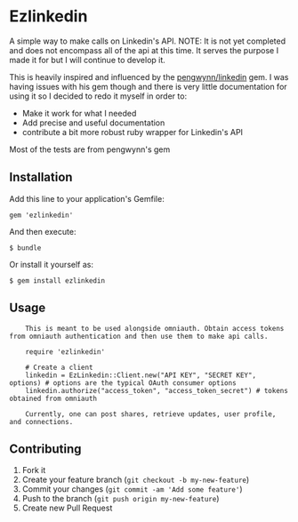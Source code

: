 # Ezlinkedin

A simple way to make calls on Linkedin's API. NOTE: It is not yet completed and does not encompass all of the api at this time. It serves the purpose I made it for but I will continue to develop it.

This is heavily inspired and influenced by the [pengwynn/linkedin](https://github.com/pengwynn/linkedin) gem. I was having issues with his gem though and there is very little documentation for using it so I decided to redo it myself in order to:
 * Make it work for what I needed
 * Add precise and useful documentation
 * contribute a bit more robust ruby wrapper for Linkedin's API

Most of the tests are from pengwynn's gem

## Installation

Add this line to your application's Gemfile:

    gem 'ezlinkedin'

And then execute:

    $ bundle

Or install it yourself as:

    $ gem install ezlinkedin

## Usage

		This is meant to be used alongside omniauth. Obtain access tokens from omniauth authentication and then use them to make api calls.

		require 'ezlinkedin'

		# Create a client
		linkedin = EzLinkedin::Client.new("API KEY", "SECRET KEY", options) # options are the typical OAuth consumer options
		linkedin.authorize("access_token", "access_token_secret") # tokens obtained from omniauth

		Currently, one can post shares, retrieve updates, user profile, and connections.
		
## Contributing

1. Fork it
2. Create your feature branch (`git checkout -b my-new-feature`)
3. Commit your changes (`git commit -am 'Add some feature'`)
4. Push to the branch (`git push origin my-new-feature`)
5. Create new Pull Request
